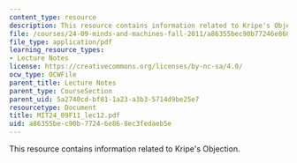 ```yaml
---
content_type: resource
description: This resource contains information related to Kripe's Objection.
file: /courses/24-09-minds-and-machines-fall-2011/a86355bec90b77246e868ec3fedaeb5e_MIT24_09F11_lec12.pdf
file_type: application/pdf
learning_resource_types:
- Lecture Notes
license: https://creativecommons.org/licenses/by-nc-sa/4.0/
ocw_type: OCWFile
parent_title: Lecture Notes
parent_type: CourseSection
parent_uid: 5a2740cd-bf81-1a23-a3b3-5714d9be25e7
resourcetype: Document
title: MIT24_09F11_lec12.pdf
uid: a86355be-c90b-7724-6e86-8ec3fedaeb5e
---
```

This resource contains information related to Kripe's Objection.
